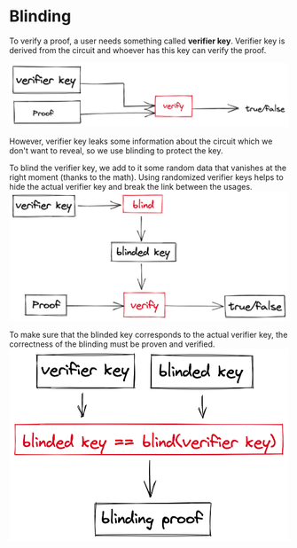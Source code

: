 # Blinding

To verify a proof, a user needs something called **verifier key**. Verifier key is derived from the circuit and whoever has this key can verify the proof.

![img_1.png](img/blinding_img_1.png)

However, verifier key leaks some information about the circuit which we don't want to reveal, so we use blinding to protect the key. 

To blind the verifier key, we add to it some random data that vanishes at the right moment (thanks to the math). Using randomized verifier keys helps to hide the actual verifier key and break the link between the usages.
![img.png](img/blinding_img2.png)

To make sure that the blinded key corresponds to the actual verifier key, the correctness of the blinding must be proven and verified.
![img.png](img/blinding_img3.png)